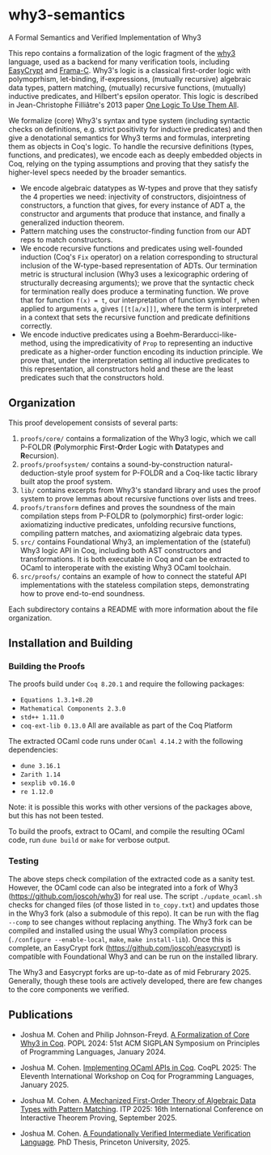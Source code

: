 # why3-semantics
A Formal Semantics and Verified Implementation of Why3

This repo contains a formalization of the logic fragment of the [why3](https://why3.lri.fr/) language, 
used as a backend for many verification tools, including [EasyCrypt](https://www.easycrypt.info/) and [Frama-C](https://frama-c.com/).
Why3's logic is a classical first-order logic with polymoprhism, let-binding, if-expressions,  (mutually recursive) algebraic data types, pattern matching, (mutually) recursive functions, (mutually) inductive predicates, and Hilbert's epsilon operator. This logic is described in Jean-Christophe Filliâtre's 2013 paper [One Logic To Use Them All](https://why3.lri.fr/download/cade2013.pdf).

We formalize (core) Why3's syntax and type system (including syntactic checks on definitions, e.g. strict positivity for inductive predicates) and then give a denotational semantics for Why3 terms and formulas, interpreting them as objects in Coq's logic.
To handle the recursive definitions (types, functions, and predicates), we encode each as deeply embedded objects in Coq, relying on the typing assumptions and proving that they satisfy the higher-level specs needed by the broader semantics.
- We encode algebraic datatypes as W-types and prove that they satisfy the 4 properties we need: injectivity of constructors, disjointness of constructors, a function that gives, for every instance of ADT a, the constructor and arguments that produce that instance, and finally a generalized induction theorem.
- Pattern matching uses the constructor-finding function from our ADT reps to match constructors.
- We encode recursive functions and predicates using well-founded induction (Coq's `Fix` operator) on a relation corresponding to structural inclusion of the W-type-based representation of ADTs. Our termination metric is structural inclusion (Why3 uses a lexicographic ordering of structurally decreasing arguments); we prove that the syntactic check for termination really does produce a terminating function. We prove that for function `f(x) = t`, our interpretation of function symbol `f`, when applied to arguments `a`, gives `[[t[a/x]]]`, where the term is interpreted in a context that sets the recursive function and predicate definitions correctly.
- We encode inductive predicates using a Boehm-Berarducci-like-method, using the impredicativity of `Prop` to representing an inductive predicate as a higher-order function encoding its induction principle. We prove that, under the interpretation setting all inductive predicates to this representation, all constructors hold and these are the least predicates such that the constructors hold.

## Organization

This proof developement consists of several parts:
1. `proofs/core/` contains a formalization of the Why3 logic, which we call P-FOLDR (**P**olymorphic **F**irst-**O**rder **L**ogic with **D**atatypes and **R**ecursion).
2. `proofs/proofsystem/` contains a sound-by-construction natural-deduction-style proof system for P-FOLDR and a Coq-like tactic library built atop the proof system.
3. `lib/` contains excerpts from Why3's standard library and uses the proof system to prove lemmas about recursive functions over lists and trees.
4. `proofs/transform` defines and proves the soundness of the main compilation steps from P-FOLDR to (polymorphic) first-order logic: axiomatizing inductive predicates, unfolding recursive functions, compiling pattern matches, and axiomatizing algebraic data types.
5. `src/` contains Foundational Why3, an implementation of the (stateful) Why3 logic API in Coq, including both AST constructors and transformations. It is both executable in Coq and can be extracted to OCaml to interoperate with the existing Why3 OCaml toolchain.
6. `src/proofs/` contains an example of how to connect the stateful API implementations with the stateless compilation steps, demonstrating how to prove end-to-end soundness.

Each subdirectory contains a README with more information about the file organization.

## Installation and Building

### Building the Proofs

The proofs build under `Coq 8.20.1` and require the following packages: 
- `Equations 1.3.1+8.20`
- `Mathematical Components 2.3.0`
- `std++ 1.11.0`
- `coq-ext-lib 0.13.0`
All are available as part of the Coq Platform

The extracted OCaml code runs under `OCaml 4.14.2` with the following dependencies:
- `dune 3.16.1`
- `Zarith 1.14`
- `sexplib v0.16.0`
- `re 1.12.0`

Note: it is possible this works with other versions of the packages above, but this has not been tested.

To build the proofs, extract to OCaml, and compile the resulting OCaml code, run `dune build` or `make` for verbose output.

### Testing

The above steps check compilation of the extracted code as a sanity test. However, the OCaml code can also be integrated into a fork of Why3 (https://github.com/joscoh/why3) for real use.
The script `./update_ocaml.sh` checks for changed files (of those listed in `to_copy.txt`) and updates those in the Why3 fork (also a submodule of this repo). It can be run with the flag `--comp` to see changes without replacing anything.
The Why3 fork can be compiled and installed using the usual Why3 compilation process (`./configure --enable-local`, `make`, `make install-lib`).
Once this is complete, an EasyCrypt fork (https://github.com/joscoh/easycrypt) is compatible with Foundational Why3 and can be run on the installed library.

The Why3 and Easycrypt forks are up-to-date as of mid Februrary 2025. Generally, though these tools are actively developed, there are few changes to the core components we verified.

## Publications

- Joshua M. Cohen and Philip Johnson-Freyd. [A Formalization of Core Why3 in Coq](https://joscoh.github.io/docs/Why3Formalization.pdf). POPL 2024: 51st ACM SIGPLAN Symposium on Principles of Programming Languages, January 2024.

- Joshua M. Cohen. [Implementing OCaml APIs in Coq](https://joscoh.github.io/docs/CoqOCamlAPI.pdf). CoqPL 2025: The Eleventh International Workshop on Coq for Programming Languages, January 2025.

- Joshua M. Cohen. [A Mechanized First-Order Theory of Algebraic Data Types with Pattern Matching](https://joscoh.github.io/docs/ADTTheory.pdf). ITP 2025: 16th International Conference on Interactive Theorem Proving, September 2025.

- Joshua M. Cohen. [A Foundationally Verified Intermediate Verification Language](https://joscoh.github.io/docs/thesis.pdf). PhD Thesis, Princeton University, 2025.



